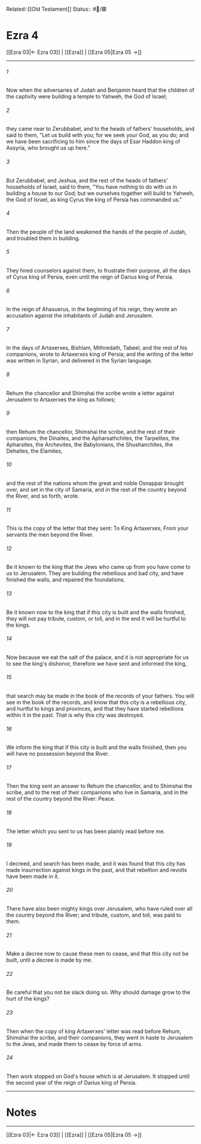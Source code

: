 Related::[[Old Testament]]
Status:: #📖/🟥
# Ezra 4

[[Ezra 03|← Ezra 03]] | [[Ezra]] | [[Ezra 05|Ezra 05 →]]
***



###### 1 
Now when the adversaries of Judah and Benjamin heard that the children of the captivity were building a temple to Yahweh, the God of Israel; 

###### 2 
they came near to Zerubbabel, and to the heads of fathers' households, and said to them, "Let us build with you; for we seek your God, as you do; and we have been sacrificing to him since the days of Esar Haddon king of Assyria, who brought us up here." 

###### 3 
But Zerubbabel, and Jeshua, and the rest of the heads of fathers' households of Israel, said to them, "You have nothing to do with us in building a house to our God; but we ourselves together will build to Yahweh, the God of Israel, as king Cyrus the king of Persia has commanded us." 

###### 4 
Then the people of the land weakened the hands of the people of Judah, and troubled them in building. 

###### 5 
They hired counselors against them, to frustrate their purpose, all the days of Cyrus king of Persia, even until the reign of Darius king of Persia. 

###### 6 
In the reign of Ahasuerus, in the beginning of his reign, they wrote an accusation against the inhabitants of Judah and Jerusalem. 

###### 7 
In the days of Artaxerxes, Bishlam, Mithredath, Tabeel, and the rest of his companions, wrote to Artaxerxes king of Persia; and the writing of the letter was written in Syrian, and delivered in the Syrian language. 

###### 8 
Rehum the chancellor and Shimshai the scribe wrote a letter against Jerusalem to Artaxerxes the king as follows; 

###### 9 
then Rehum the chancellor, Shimshai the scribe, and the rest of their companions, the Dinaites, and the Apharsathchites, the Tarpelites, the Apharsites, the Archevites, the Babylonians, the Shushanchites, the Dehaites, the Elamites, 

###### 10 
and the rest of the nations whom the great and noble Osnappar brought over, and set in the city of Samaria, and in the rest of the country beyond the River, and so forth, wrote. 

###### 11 
This is the copy of the letter that they sent: To King Artaxerxes, From your servants the men beyond the River. 

###### 12 
Be it known to the king that the Jews who came up from you have come to us to Jerusalem. They are building the rebellious and bad city, and have finished the walls, and repaired the foundations. 

###### 13 
Be it known now to the king that if this city is built and the walls finished, they will not pay tribute, custom, or toll, and in the end it will be hurtful to the kings. 

###### 14 
Now because we eat the salt of the palace, and it is not appropriate for us to see the king's dishonor, therefore we have sent and informed the king, 

###### 15 
that search may be made in the book of the records of your fathers. You will see in the book of the records, and know that this city is a rebellious city, and hurtful to kings and provinces, and that they have started rebellions within it in the past. That is why this city was destroyed. 

###### 16 
We inform the king that if this city is built and the walls finished, then you will have no possession beyond the River. 

###### 17 
Then the king sent an answer to Rehum the chancellor, and to Shimshai the scribe, and to the rest of their companions who live in Samaria, and in the rest of the country beyond the River: Peace. 

###### 18 
The letter which you sent to us has been plainly read before me. 

###### 19 
I decreed, and search has been made, and it was found that this city has made insurrection against kings in the past, and that rebellion and revolts have been made in it. 

###### 20 
There have also been mighty kings over Jerusalem, who have ruled over all the country beyond the River; and tribute, custom, and toll, was paid to them. 

###### 21 
Make a decree now to cause these men to cease, and that this city not be built, until a decree is made by me. 

###### 22 
Be careful that you not be slack doing so. Why should damage grow to the hurt of the kings? 

###### 23 
Then when the copy of king Artaxerxes' letter was read before Rehum, Shimshai the scribe, and their companions, they went in haste to Jerusalem to the Jews, and made them to cease by force of arms. 

###### 24 
Then work stopped on God's house which is at Jerusalem. It stopped until the second year of the reign of Darius king of Persia.

---
# Notes


***
[[Ezra 03|← Ezra 03]] | [[Ezra]] | [[Ezra 05|Ezra 05 →]]
